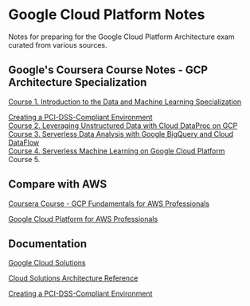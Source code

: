# Google Cloud Platform Notes

Notes for preparing for the Google Cloud Platform Architecture exam curated from various sources.

## Google's Coursera Course Notes - GCP Architecture Specialization

[Course 1. Introduction to the Data and Machine Learning Specialization](https://github.com/jeffreyrnorton/GoogleCloudPlatformNotes/blob/master/GCP_Course_1_Introduction_to_the_Data_and_Machine)

[Creating a PCI-DSS-Compliant Environment](https://cloud.google.com/solutions/pci-dss_Learning_Specialization.pdf)  
[Course 2. Leveraging Unstructured Data with Cloud DataProc on GCP](https://github.com/jeffreyrnorton/GoogleCloudPlatformNotes/blob/master/GCP_Course_2_Leveraging_Unstructured_Data_with_Cloud_DataProc_on_GCP.pdf)  
[Course 3. Serverless Data Analysis with Google BigQuery and Cloud DataFlow](https://github.com/jeffreyrnorton/GoogleCloudPlatformNotes/blob/master/GCP_Course_3_Serverless_Data_Analysis_with_Google_BigQuery_And_Cloud_Dataflow.pdf)  
[Course 4. Serverless Machine Learning on Google Cloud Platform](https://github.com/jeffreyrnorton/GoogleCloudPlatformNotes/blob/master/GCP_Course_4_Serverless_Machine_Learning_on_Google_Cloud_Platform.pdf)  
Course 5.  

## Compare with AWS

[Coursera Course - GCP Fundamentals for AWS Professionals](https://www.coursera.org/learn/gcp-fundamentals-aws/)

[Google Cloud Platform for AWS Professionals](https://cloud.google.com/docs/compare/aws/)

## Documentation

[Google Cloud Solutions](https://cloud.google.com/solutions/)

[Cloud Solutions Architecture Reference](https://gcp.solutions/)

[Creating a PCI-DSS-Compliant Environment](https://cloud.google.com/solutions/pci-dss)

